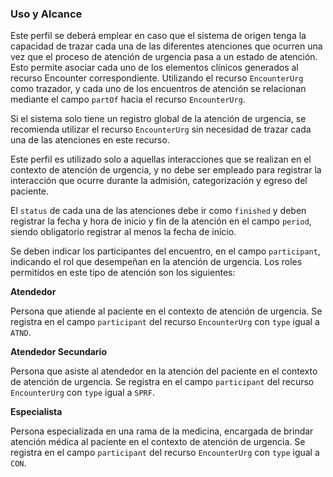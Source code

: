 ### Uso y Alcance

Este perfil se deberá emplear en caso que el sistema de origen tenga la capacidad de trazar cada una de las diferentes atenciones que ocurren una vez que el proceso de atención de urgencia pasa a un estado de atención. Esto permite asociar cada uno de los elementos clínicos generados al recurso Encounter correspondiente. Utilizando el recurso `EncounterUrg` como trazador, y cada uno de los encuentros de atención se relacionan mediante el campo `partOf` hacia el recurso `EncounterUrg`.

Si el sistema solo tiene un registro global de la atención de urgencia, se recomienda utilizar el recurso `EncounterUrg` sin necesidad de trazar cada una de las atenciones en este recurso.

Este perfil es utilizado solo a aquellas interacciones que se realizan en el contexto de atención de urgencia, y no debe ser empleado para registrar la interacción que ocurre durante la admisión, categorización y egreso del paciente.

El `status` de cada una de las atenciones debe ir como `finished` y deben registrar la fecha y hora de inicio y fin de la atención en el campo `period`, siendo obligatorio registrar al menos la fecha de inicio.

Se deben indicar los participantes del encuentro, en el campo `participant`, indicando el rol que desempeñan en la atención de urgencia. Los roles permitidos en este tipo de atención son los siguientes:

**Atendedor**

Persona que atiende al paciente en el contexto de atención de urgencia. Se registra en el campo `participant` del recurso `EncounterUrg` con `type` igual a `ATND`.

**Atendedor Secundario**

Persona que asiste al atendedor en la atención del paciente en el contexto de atención de urgencia. Se registra en el campo `participant` del recurso `EncounterUrg` con `type` igual a `SPRF`.

**Especialista**

Persona especializada en una rama de la medicina, encargada de brindar atención médica al paciente en el contexto de atención de urgencia. Se registra en el campo `participant` del recurso `EncounterUrg` con `type` igual a `CON`.
